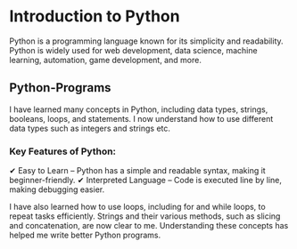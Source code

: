 # Introduction to Python
Python is a programming language known for its simplicity and readability. Python is widely used for web development, data science, machine learning, automation, game development, and more.

## Python-Programs
I have learned many concepts in Python, including data types, strings, booleans, loops, and statements. I now understand how to use different data types such as integers and strings etc.

### Key Features of Python:
✔ Easy to Learn – Python has a simple and readable syntax, making it beginner-friendly.
✔ Interpreted Language – Code is executed line by line, making debugging easier.

 I have also learned how to use loops, including for and while loops, to repeat tasks efficiently. Strings and their various methods, such as slicing and concatenation, are now clear to me. Understanding these concepts has helped me write better Python programs.

